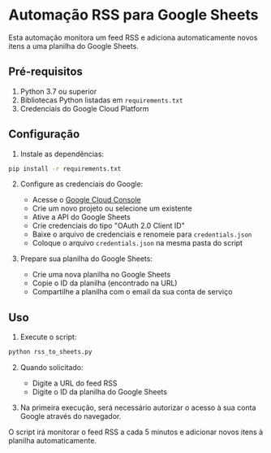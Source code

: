 # Automação RSS para Google Sheets

Esta automação monitora um feed RSS e adiciona automaticamente novos itens a uma planilha do Google Sheets.

## Pré-requisitos

1. Python 3.7 ou superior
2. Bibliotecas Python listadas em `requirements.txt`
3. Credenciais do Google Cloud Platform

## Configuração

1. Instale as dependências:
```bash
pip install -r requirements.txt
```

2. Configure as credenciais do Google:
   - Acesse o [Google Cloud Console](https://console.cloud.google.com)
   - Crie um novo projeto ou selecione um existente
   - Ative a API do Google Sheets
   - Crie credenciais do tipo "OAuth 2.0 Client ID"
   - Baixe o arquivo de credenciais e renomeie para `credentials.json`
   - Coloque o arquivo `credentials.json` na mesma pasta do script

3. Prepare sua planilha do Google Sheets:
   - Crie uma nova planilha no Google Sheets
   - Copie o ID da planilha (encontrado na URL)
   - Compartilhe a planilha com o email da sua conta de serviço

## Uso

1. Execute o script:
```bash
python rss_to_sheets.py
```

2. Quando solicitado:
   - Digite a URL do feed RSS
   - Digite o ID da planilha do Google Sheets

3. Na primeira execução, será necessário autorizar o acesso à sua conta Google através do navegador.

O script irá monitorar o feed RSS a cada 5 minutos e adicionar novos itens à planilha automaticamente. 